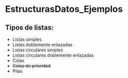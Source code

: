 # EstructurasDatos_Ejemplos
## Tipos de listas:
- Listas simples
- Listas doblemente enlazadas
- Listas circulares simples
- Listas circulares doblemente enlazadas
- Colas
- ~~Colas de prioridad~~
- Pilas

